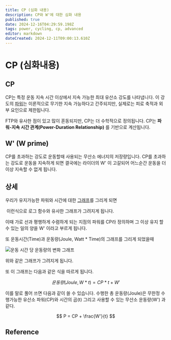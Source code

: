 ```yaml
---
title: CP (심화 내용)
description: CP와 W'에 대한 심화 내용
published: true
date: 2024-12-16T04:29:59.198Z
tags: power, cycling, cp, advanced
editor: markdown
dateCreated: 2024-12-11T09:00:13.610Z
---
```


# CP (심화내용)
## CP

CP는 특정 운동 지속 시간 이상에서 지속 가능한 최대 유산소 강도를 나타냅니다.
이 강도의 [파워](/ko/aerobic/cycling/term/power)는 이론적으로 무기한 지속 가능하다고 간주되지만, 실제로는 피로 축적과 외부 요인으로 제한됩니다.

FTP와 유사한 점이 있고 많이 혼동되지만, CP는 더 수학적으로 정의됩니다. CP는 **파워-지속 시간 관계(Power-Duration Relationship)** 를 기반으로 계산됩니다.


## W' (W prime)
CP를 초과하는 강도로 운동할때 사용되는 무산소 에너지의 저장량입니다.
CP를 초과하는 강도로 운동을 지속하게 되면 결국에는 라이더의 W' 이 고갈되어 어느순간 운동을 더 이상 지속할 수 없게 됩니다.

## 상세

우리가 유지가능한 파워와 시간에 대한 [그래프](/ko/RiduckService/PowerProfile)를 그리게 되면 

![]()
이런식으로 로그 함수와 유사한 그래프가 그려지게 됩니다.

이때 가로 선과 평행하게 수렴하게 되는 지점의 파워를 CP라 정의하며 그 이상 유지 할 수 있는 일의 양을 W' 이라고 부르게 됩니다.


또 운동시간(Time)과 운동량(Joule, Watt * Time)의 그래프를 그리게 되었을때

![운동 시간 당 운동량의 변화 그래프](https://s3-us-west-2.amazonaws.com/secure.notion-static.com/e7bd00b6-c027-4e32-8b19-3eda31c815c3/%E1%84%89%E1%85%B3%E1%84%8F%E1%85%B3%E1%84%85%E1%85%B5%E1%86%AB%E1%84%89%E1%85%A3%E1%86%BA_2023-05-22_%E1%84%8B%E1%85%A9%E1%84%92%E1%85%AE_1.53.53.png)

위와 같은 그래프가 그려지게 됩니다.

또 이 그래프는 다음과 같은 식을 따르게 됩니다.

$$
운동량(Joule, W * t) = CP * t + W'
$$

이를 말로 풀어 쓰면 다음과 같이 쓸 수 있습니다.
수행한 총 운동량(Joule)은 무한정 수행가능한 유산소 파워(CP)와 시간의 곱(t) 그리고 사용할 수 있는 무산소 운동량(W') 과 같다.

$$
P = CP + \frac{W'}{t}
$$


## Reference


